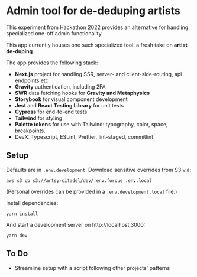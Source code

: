 # Admin tool for de-deduping artists

This experiment from Hackathon 2022 provides an alternative for handling specialized one-off admin functionality.

This app currently houses one such specialized tool: a fresh take on **artist de-duping**.

The app provides the following stack:

- **Next.js** project for handling SSR, server- and client-side-routing, api endpoints etc
- **Gravity** authentication, including 2FA
- **SWR** data fetching hooks for **Gravity and Metaphysics**
- **Storybook** for visual component development
- **Jest** and **React Testing Library** for unit tests
- **Cypress** for end-to-end tests
- **Tailwind** for styling
- **Palette tokens** for use with Tailwind: typography, color, space, breakpoints.
- DevX: Typescript, ESLint, Prettier, lint-staged, commitlint


## Setup

Defaults are in `.env.development`. Download sensitive overrides from S3 via:

```
aws s3 cp s3://artsy-citadel/dev/.env.forque .env.local
```

(Personal overrides can be provided in a `.env.development.local` file.)

Install dependencies:

```
yarn install
```

And start a development server on http://localhost:3000:

```
yarn dev
```

## To Do

* Streamline setup with a script following other projects' patterns
